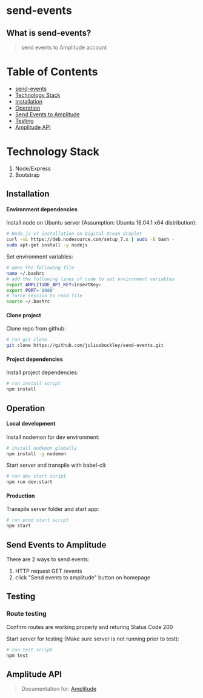 # send-events

## What is send-events?
 > send events to Amplitude account
 
# Table of Contents

* [send-events](#send-events)
* [Technology Stack](#technology-stack)
* [Installation](#installation)
* [Operation](#operation)
* [Send Events to Amplitude](#send-events-to-amplitude)
* [Testing](#testing)
* [Amplitude API](#amplitude-api)

# Technology Stack

 1. Node/Express
 2. Bootstrap

## Installation

#### Environment dependencies
Install node on Ubuntu server (Assumption: Ubuntu 16.04.1 x64 distribution):
```sh
# Node.js v7 installation on Digital Ocean droplet
curl -sL https://deb.nodesource.com/setup_7.x | sudo -E bash -
sudo apt-get install -y nodejs
```

Set environment variables:
```sh
# open the following file
nano ~/.bashrc
# add the following lines of code to set environment variables
export AMPLITUDE_API_KEY<insertKey>
export PORT='8080'
# force session to read file
source ~/.bashrc
```

#### Clone project
Clone repo from github:
```sh
# run git clone
git clone https://github.com/juliusbuckley/send-events.git
```

#### Project dependencies

Install project dependencies:
```sh
# run install script
npm install
```

## Operation

#### Local development

Install nodemon for dev environment:
```sh
# install nodemon globally 
npm install -g nodemon
```

Start server and transpile with babel-cli:
```sh
# run dev start script
npm run dev:start
```
#### Production

Transpile server folder and start app: 
```sh
# run prod start script
npm start
```

## Send Events to Amplitude
There are 2 ways to send events:

1. HTTP request GET /events
2. click "Send events to amplitude" button on homepage

## Testing

### Route testing

Confirm routes are working properly and returing Status Code 200

Start server for testing (Make sure server is not running prior to test): 
```sh
# run test script
npm test
```

## Amplitude API
>Documentation for:
[Amplitude](https://amplitude.zendesk.com/hc/en-us/articles/204771828 "Amplitude")
